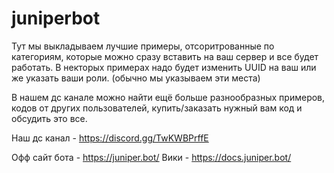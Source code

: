 # juniperbot

Тут мы выкладываем лучшие примеры, отсоритрованные по категориям, которые можно сразу вставить на ваш сервер и все будет работать. 
В некторых примерах надо будет изменить UUID на ваш или же указать ваши роли. (обычно мы указываем эти места)


В нашем дс канале можно найти ещё больше разнообразных примеров, кодов от других пользователей, купить/заказать нужный вам код и обсудить это все.

Наш дс канал - https://discord.gg/TwKWBPrffE

Офф сайт бота - https://juniper.bot/
Вики - https://docs.juniper.bot/

